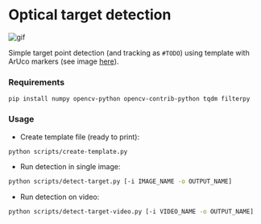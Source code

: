 # Optical target detection

![gif](media/video/test_00-result.gif)

Simple target point detection (and tracking as `#TODO`) using template with ArUco markers (see image [here](media/images/template.png)).

### Requirements
```
pip install numpy opencv-python opencv-contrib-python tqdm filterpy
```


### Usage

* Create template file (ready to print):
```bash
python scripts/create-template.py
```

* Run detection in single image:
```bash
python scripts/detect-target.py [-i IMAGE_NAME -o OUTPUT_NAME]
```

* Run detection on video:
```bash
python scripts/detect-target-video.py [-i VIDEO_NAME -o OUTPUT_NAME]
```